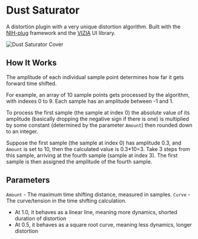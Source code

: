 # Dust Saturator

A distortion plugin with a very unique distortion algorithm. Built with the [NIH-plug](https://github.com/robbert-vdh/nih-plug) framework and the [VIZIA](https://github.com/vizia/vizia) UI library.

![Dust Saturator Cover](https://github.com/Everither/dust-saturation/assets/122586326/f42a1910-2130-4296-8e5c-1ca55c573f06)

## How It Works

The amplitude of each individual sample point determines how far it gets forward time shifted.

For example, an array of 10 sample points gets processed by the algorithm, with indexes 0 to 9.
Each sample has an amplitude between -1 and 1.

To process the first sample (the sample at index 0) the absolute value of its amplitude (basically dropping the negative sign if there is one) is multiplied by some constant (determined by the parameter `Amount`) then rounded down to an integer.

Suppose the first sample (the sample at index 0) has amplitude 0.3, and `Amount` is set to 10, then the calculated value is 0.3*10=3.
Take 3 steps from this sample, arriving at the fourth sample (sample at index 3). The first sample is then assigned the amplitude of the fourth sample.

## Parameters
`Amount` - The maximum time shifting distance, measured in samples.
`Curve` - The curve/tension in the time shifting calculation.
- At 1.0, it behaves as a linear line, meaning more dynamics, shorted duration of distortion
- At 0.5, it behaves as a square root curve, meaning less dynamics, longer distortion
